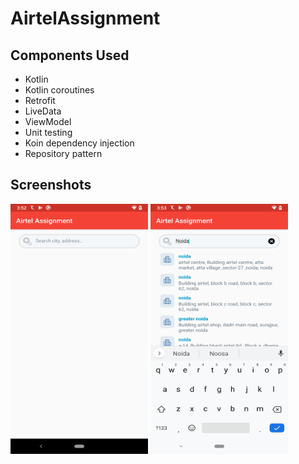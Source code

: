 # AirtelAssignment

## Components Used
- Kotlin
- Kotlin coroutines
- Retrofit
- LiveData
- ViewModel
- Unit testing
- Koin dependency injection
- Repository pattern

## Screenshots

<img alt="NewsApp Main Page" height="400px" width="220px" src="https://raw.githubusercontent.com/kaju02525/AirtelAssignment/master/art/screen_1.png" />
<img alt="NewsApp Main Page" height="400px" width="220px" src="https://raw.githubusercontent.com/kaju02525/AirtelAssignment/master/art/screen_2.png" />
